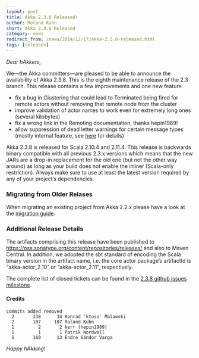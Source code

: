 ```yaml
---
layout: post
title: Akka 2.3.8 Released!
author: Roland Kuhn
short: Akka 2.3.8 Released
category: news
redirect_from: /news/2014/12/17/akka-2.3.8-released.html
tags: [releases]
---
```


*Dear hAkkers,*

We—the Akka committers—are pleased to be able to announce the availability of Akka 2.3.8. This is the eighth maintenance release of the 2.3 branch. This release contains a few improvements and one new feature:

 - fix a bug in Clustering that could lead to Terminated being fired for remote actors without removing that remote node from the cluster
 - improve validation of actor names to work even for extremely long ones (several kilobytes)
 - fix a wrong link in the Remoting documentation, thanks hepin1989!
 - allow suppression of dead letter warnings for certain message types (mostly internal feature, see [here](https://github.com/akka/akka/pull/16434/files#diff-4a800b1fb4a1e8e48263b5c52bf82f10R479) for details)

Akka 2.3.8 is released for Scala 2.10.4 and 2.11.4. This release is backwards binary compatible with all previous 2.3.x versions which means that the new JARs are a drop-in replacement for the old one (but not the other way around) as long as your build does not enable the inliner (Scala-only restriction). Always make sure to use at least the latest version required by any of your project’s dependencies.

### Migrating from Older Relases ###

When migrating an existing project from Akka 2.2.x please have a look at the [migration guide](https://doc.akka.io/docs/akka/2.3.8/project/migration-guide-2.2.x-2.3.x.html).

### Additional Release Details ###

The artifacts comprising this release have been published to https://oss.sonatype.org/content/repositories/releases/ and also to Maven Central. In addition, we adopted the sbt standard of encoding the Scala binary version in the artifact name, i.e. the core actor package’s artifactId is “akka-actor_2.10” or “akka-actor_2.11”, respectively.

The complete list of closed tickets can be found in the [2.3.8 github issues milestone](https://github.com/akka/akka/issues?q=milestone%3A2.3.8+is%3Aclosed).

#### Credits ####

    commits added removed
      2       338      34 Konrad 'ktoso' Malawski
      2       107     107 Roland Kuhn
      1         2       2 kerr (hepin1989)
      1         1       1 Patrik Nordwall
      1       160      13 Endre Sándor Varga

*Happy hAkking!*
